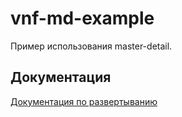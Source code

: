 # vnf-md-example

Пример использования master-detail.

## Документация

[Документация по развертыванию](./doc/get-started.md)
